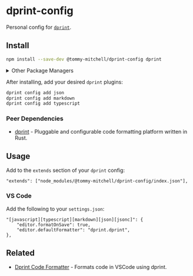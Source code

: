 # dprint-config

Personal config for [`dprint`](https://github.com/dprint/dprint).

## Install

```sh
npm install --save-dev @tommy-mitchell/dprint-config dprint
```

<details>
<summary>Other Package Managers</summary>

```sh
yarn add --dev @tommy-mitchell/dprint-config dprint
```

</details>

After installing, add your desired `dprint` plugins:

```sh
dprint config add json
dprint config add markdown
dprint config add typescript
```

### Peer Dependencies

- [dprint](https://github.com/dprint/dprint) - Pluggable and configurable code formatting platform written in Rust.

## Usage

Add to the `extends` section of your `dprint` config:

```jsonc
"extends": ["node_modules/@tommy-mitchell/dprint-config/index.json"],
```

### VS Code

Add the following to your `settings.json`:

```jsonc
"[javascript][typescript][markdown][json][jsonc]": {
	"editor.formatOnSave": true,
	"editor.defaultFormatter": "dprint.dprint",
},
```

## Related

- [Dprint Code Formatter](https://marketplace.visualstudio.com/items?itemName=dprint.dprint) - Formats code in VSCode using dprint.
